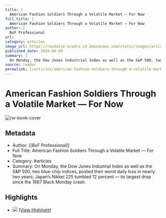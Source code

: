 ```yaml
---
title: |
  American Fashion Soldiers Through a Volatile Market — For Now
full_title: |
  American Fashion Soldiers Through a Volatile Market — For Now
author: |
  BoF Professional
url: 
category: articles
image_url: https://readwise-assets.s3.amazonaws.com/static/images/article3.5c705a01b476.png
published_date: 2024-08-09
summary: |
  On Monday, the Dow Jones Industrial Index as well as the S&P 500, two blue-chip indices, posted their worst daily loss in nearly two years; Japan’s Nikkei 225 tumbled 12 percent — its largest drop since the 1987 Black Monday crash.
source: reader
permalink: l/articles/american-fashion-soldiers-through-a-volatile-market-for-now
---
```

# American Fashion Soldiers Through a Volatile Market — For Now

![rw-book-cover](https://readwise-assets.s3.amazonaws.com/static/images/article3.5c705a01b476.png)

## Metadata
- Author: [[BoF Professional]]
- Full Title: American Fashion Soldiers Through a Volatile Market — For Now
- Category: #articles
- Summary: On Monday, the Dow Jones Industrial Index as well as the S&P 500, two blue-chip indices, posted their worst daily loss in nearly two years; Japan’s Nikkei 225 tumbled 12 percent — its largest drop since the 1987 Black Monday crash.

## Highlights
- ![](https://img.businessoffashion.com/resizer/v2/NH2DB3LNKZEMZEGXL62HZSQ2UU.jpg?auth=1d51a64acb9147f13bbf8442dc320e2721aad41d983b8d4f181a6178bb0d3f6f&width=1200) ([View Highlight](https://read.readwise.io/read/01j50tvd8mcw1qw789yf637csh))


